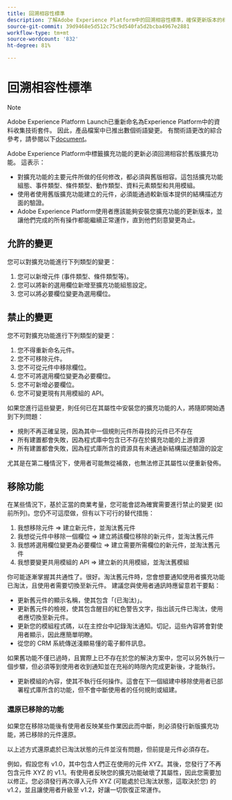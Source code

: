 ```yaml
---
title: 回溯相容性標準
description: 了解Adobe Experience Platform中的回溯相容性標準，確保更新版本的標籤擴充功能與舊版相容。
source-git-commit: 39d9468e5d512c75c9d540fa5d2bcba4967e2881
workflow-type: tm+mt
source-wordcount: '832'
ht-degree: 81%

---
```


# 回溯相容性標準

>[!NOTE]
>
>Adobe Experience Platform Launch已重新命名為Experience Platform中的資料收集技術套件。 因此，產品檔案中已推出數個術語變更。 有關術語更改的綜合參考，請參閱以下[document](../term-updates.md)。

Adobe Experience Platform中標籤擴充功能的更新必須回溯相容於舊版擴充功能。 這表示：

* 對擴充功能的主要元件所做的任何修改，都必須與舊版相容。這包括擴充功能組態、事件類型、條件類型、動作類型、資料元素類型和共用模組。
* 使用者使用舊版擴充功能建立的元件，必須能通過較新版本提供的結構描述方面的驗證。
* Adobe Experience Platform使用者應該能夠安裝您擴充功能的更新版本，並讓他們完成的所有操作都能繼續正常運作，直到他們刻意變更為止。

## 允許的變更

您可以對擴充功能進行下列類型的變更：

1. 您可以新增元件 (事件類型、條件類型等)。
1. 您可以將新的選用欄位新增至擴充功能組態設定。
1. 您可以將必要欄位變更為選用欄位。

## 禁止的變更

您不可對擴充功能進行下列類型的變更：

1. 您不得重新命名元件。
1. 您不可移除元件。
1. 您不可從元件中移除欄位。
1. 您不可將選用欄位變更為必要欄位。
1. 您不可新增必要欄位。
1. 您不可變更現有共用模組的 API。

如果您進行這些變更，則任何已在其屬性中安裝您的擴充功能的人，將隨即開始遇到下列問題：

* 規則不再正確呈現，因為其中一個規則元件所尋找的元件已不存在
* 所有建置都會失敗，因為程式庫中包含已不存在於擴充功能的上游資源
* 所有建置都會失敗，因為程式庫所含的資源具有未通過新結構描述驗證的設定

尤其是在第二種情況下，使用者可能無從補救，也無法修正其屬性以便重新發佈。

## 移除功能

在某些情況下，基於正當的商業考量，您可能會認為確實需要進行禁止的變更 (如前所列)。您仍不可這麼做，但有以下可行的替代措施：

1. 我想移除元件 => 建立新元件，並淘汰舊元件
1. 我想從元件中移除一個欄位 => 建立將該欄位移除的新元件，並淘汰舊元件
1. 我想將選用欄位變更為必要欄位 => 建立需要所需欄位的新元件，並淘汰舊元件
1. 我想要變更共用模組的 API => 建立新的共用模組，並淘汰舊模組

你可能逐漸掌握其共通性了。很好。淘汰舊元件時，您會想要通知使用者擴充功能已淘汰，且使用者需要切換至新元件。  建議您與使用者通訊時應留意若干要點：

* 更新舊元件的顯示名稱，使其包含「(已淘汰)」。
* 更新舊元件的檢視，使其包含醒目的紅色警告文字，指出該元件已淘汰，使用者應切換至新元件。
* 更新您的模組程式碼，以在主控台中記錄淘汰通知。切記，這些內容將會對使用者顯示，因此應簡單明瞭。
* 從您的 CRM 系統傳送淺顯易懂的電子郵件訊息。

如果舊功能不僅已過時，且實際上已不存在於您的解決方案中，您可以另外執行一個步驟，但必須等到使用者收到通知並在充裕的時限內完成更新後，才能執行。

* 更新模組的內容，使其不執行任何操作。這會在下一個組建中移除使用者已部署程式庫所含的功能，但不會中斷使用者的任何規則或組建。

### 還原已移除的功能

如果您在移除功能後有使用者反映某些作業因此而中斷，則必須發行新版擴充功能，將已移除的元件還原。

以上述方式還原處於已淘汰狀態的元件並沒有問題，但前提是元件必須存在。

例如，假設您有 v1.0，其中包含人們正在使用的元件 XYZ。其後，您發行了不再包含元件 XYZ 的 v1.1。有使用者反映您的擴充功能破壞了其屬性，因此您需要加以修正。您必須發行再次導入元件 XYZ (可能處於已淘汰狀態，這取決於您) 的 v1.2，並且讓使用者升級至 v1.2，好讓一切恢復正常運作。
